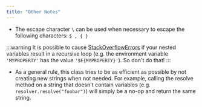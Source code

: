 ```yaml
---
title: "Other Notes"
---
```


- The escape character `\` can be used when necessary to escape the following characters: `$ , { }` 

:::warning
It is possible to cause [StackOverflowErrors]({{API_DOCS}}/java/lang/StackOverflowError.html) if your nested variables
result in a recursive loop (e.g. the environment variable `'MYPROPERTY'` has the value `'$E{MYPROPERTY}'`).
So don't do that!
:::

- As a general rule, this class tries to be as efficient as possible by not creating new strings when not needed.
  For example, calling the resolve method on a string that doesn't contain variables (e.g. `resolver.resolve("foobar")`)
  will simply be a no-op and return the same string.
